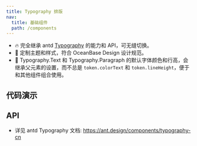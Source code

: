 ```yaml
---
title: Typography 排版
nav:
  title: 基础组件
  path: /components
---
```


- 🔥 完全继承 antd [Typography](https://ant.design/components/typography-cn) 的能力和 API，可无缝切换。
- 💄 定制主题和样式，符合 OceanBase Design 设计规范。
- 📢 Typography.Text 和 Typography.Paragraph 的默认字体颜色和行高，会继承父元素的设置，而不总是 `token.colorText` 和 `token.lineHeight`，便于和其他组件组合使用。

## 代码演示

<!-- prettier-ignore -->
<code src="./demo/title.tsx" title="标题"></code>
<code src="./demo/text.tsx" title="文本与超链接"></code>
<code src="./demo/copyable.tsx" title="可复制"></code>
<code src="./demo/editable.tsx" title="可编辑"></code>
<code src="./demo/editable-modal.tsx" title="在 Modal 中编辑"></code>
<code src="./demo/font-family.tsx" title="字体" description="详见 [字体设计规范](/docs/spec/typography)。"></code>
<code src="./demo/inner.tsx" title="和其他组件组合使用" description="需要继承父组件的字体样式和行高" debug></code>

## API

- 详见 antd Typography 文档: https://ant.design/components/typography-cn
